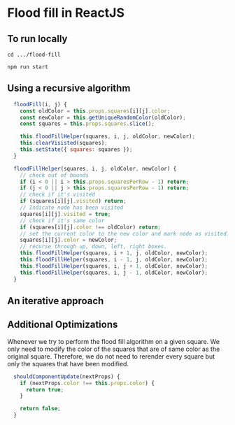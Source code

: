 # Flood fill in ReactJS

## To run locally
`cd .../flood-fill`

`npm run start`

## Using a recursive algorithm
```javascript
  floodFill(i, j) {
    const oldColor = this.props.squares[i][j].color;
    const newColor = this.getUniqueRandomColor(oldColor);
    const squares = this.props.squares.slice();

    this.floodFillHelper(squares, i, j, oldColor, newColor);
    this.clearVisisted(squares);
    this.setState({ squares: squares });
  }

  floodFillHelper(squares, i, j, oldColor, newColor) {
    // check out of bounds
    if (i < 0 || i > this.props.squaresPerRow - 1) return;
    if (j < 0 || j > this.props.squaresPerRow - 1) return;
    // check if it's visited
    if (squares[i][j].visited) return;
    // Indicate node has been visited
    squares[i][j].visited = true;
    // check if it's same color
    if (squares[i][j].color !== oldColor) return;
    // set the current color to the new color and mark node as visited.
    squares[i][j].color = newColor;
    // recurse through up, down, left, right boxes.
    this.floodFillHelper(squares, i + 1, j, oldColor, newColor);
    this.floodFillHelper(squares, i - 1, j, oldColor, newColor);
    this.floodFillHelper(squares, i, j + 1, oldColor, newColor);
    this.floodFillHelper(squares, i, j - 1, oldColor, newColor);
  }
```

## An iterative approach


## Additional Optimizations
Whenever we try to perform the flood fill algorithm on a given square. We only need to modify the color of the squares that are of same color as the original square.
Therefore, we do not need to rerender every square but only the squares that have been modified.

```javascript
  shouldComponentUpdate(nextProps) {
    if (nextProps.color !== this.props.color) {
      return true;
    }

    return false;
  }
```
